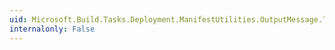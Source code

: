 ```yaml
---
uid: Microsoft.Build.Tasks.Deployment.ManifestUtilities.OutputMessage.Text
internalonly: False
---
```

